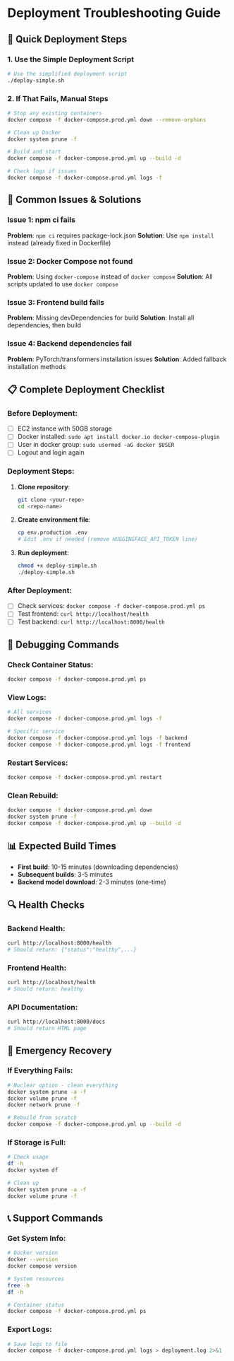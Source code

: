# Deployment Troubleshooting Guide

## 🚀 Quick Deployment Steps

### 1. Use the Simple Deployment Script
```bash
# Use the simplified deployment script
./deploy-simple.sh
```

### 2. If That Fails, Manual Steps
```bash
# Stop any existing containers
docker compose -f docker-compose.prod.yml down --remove-orphans

# Clean up Docker
docker system prune -f

# Build and start
docker compose -f docker-compose.prod.yml up --build -d

# Check logs if issues
docker compose -f docker-compose.prod.yml logs -f
```

## 🔧 Common Issues & Solutions

### Issue 1: npm ci fails
**Problem**: `npm ci` requires package-lock.json
**Solution**: Use `npm install` instead (already fixed in Dockerfile)

### Issue 2: Docker Compose not found
**Problem**: Using `docker-compose` instead of `docker compose`
**Solution**: All scripts updated to use `docker compose`

### Issue 3: Frontend build fails
**Problem**: Missing devDependencies for build
**Solution**: Install all dependencies, then build

### Issue 4: Backend dependencies fail
**Problem**: PyTorch/transformers installation issues
**Solution**: Added fallback installation methods

## 📋 Complete Deployment Checklist

### Before Deployment:
- [ ] EC2 instance with 50GB storage
- [ ] Docker installed: `sudo apt install docker.io docker-compose-plugin`
- [ ] User in docker group: `sudo usermod -aG docker $USER`
- [ ] Logout and login again

### Deployment Steps:
1. **Clone repository**:
   ```bash
   git clone <your-repo>
   cd <repo-name>
   ```

2. **Create environment file**:
   ```bash
   cp env.production .env
   # Edit .env if needed (remove HUGGINGFACE_API_TOKEN line)
   ```

3. **Run deployment**:
   ```bash
   chmod +x deploy-simple.sh
   ./deploy-simple.sh
   ```

### After Deployment:
- [ ] Check services: `docker compose -f docker-compose.prod.yml ps`
- [ ] Test frontend: `curl http://localhost/health`
- [ ] Test backend: `curl http://localhost:8000/health`

## 🐛 Debugging Commands

### Check Container Status:
```bash
docker compose -f docker-compose.prod.yml ps
```

### View Logs:
```bash
# All services
docker compose -f docker-compose.prod.yml logs -f

# Specific service
docker compose -f docker-compose.prod.yml logs -f backend
docker compose -f docker-compose.prod.yml logs -f frontend
```

### Restart Services:
```bash
docker compose -f docker-compose.prod.yml restart
```

### Clean Rebuild:
```bash
docker compose -f docker-compose.prod.yml down
docker system prune -f
docker compose -f docker-compose.prod.yml up --build -d
```

## 📊 Expected Build Times

- **First build**: 10-15 minutes (downloading dependencies)
- **Subsequent builds**: 3-5 minutes
- **Backend model download**: 2-3 minutes (one-time)

## 🔍 Health Checks

### Backend Health:
```bash
curl http://localhost:8000/health
# Should return: {"status":"healthy",...}
```

### Frontend Health:
```bash
curl http://localhost/health
# Should return: healthy
```

### API Documentation:
```bash
curl http://localhost:8000/docs
# Should return HTML page
```

## 🚨 Emergency Recovery

### If Everything Fails:
```bash
# Nuclear option - clean everything
docker system prune -a -f
docker volume prune -f
docker network prune -f

# Rebuild from scratch
docker compose -f docker-compose.prod.yml up --build -d
```

### If Storage is Full:
```bash
# Check usage
df -h
docker system df

# Clean up
docker system prune -a -f
docker volume prune -f
```

## 📞 Support Commands

### Get System Info:
```bash
# Docker version
docker --version
docker compose version

# System resources
free -h
df -h

# Container status
docker compose -f docker-compose.prod.yml ps
```

### Export Logs:
```bash
# Save logs to file
docker compose -f docker-compose.prod.yml logs > deployment.log 2>&1
```
